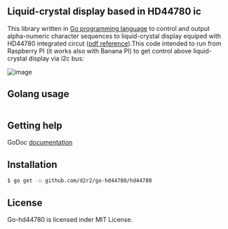 ## Liquid-crystal display based in HD44780 ic

This library written in [Go programming language](https://golang.org/) to control and output alpha-numeric character sequences to liquid-crystal display equiped with HD44780 integrated circut ([pdf reference](https://raw.github.com/d2r2/go-hd44780/master/docs/HD44780.pdf)).This code intended to run from Raspberry PI (it works also with Banana PI) to get control above liquid-crystal display via i2c bus:

![image](https://raw.github.com/d2r2/go-hd44780/master/docs/16x2_20x4.jpg)

## Golang usage

```go
```

## Getting help

GoDoc [documentation](http://godoc.org/github.com/d2r2/go-hd44780/hd44780)

## Installation

```bash
$ go get -u github.com/d2r2/go-hd44780/hd44780
```
## License

Go-hd44780 is licensed inder MIT License.
